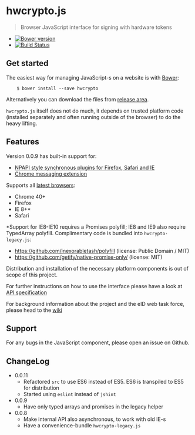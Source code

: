 # hwcrypto.js
> Browser JavaScript interface for signing with hardware tokens

* [![Bower version](https://badge.fury.io/bo/hwcrypto.svg)](http://bower.io/search/?q=hwcrypto)
* [![Build Status](https://travis-ci.org/hwcrypto/hwcrypto.js.svg?branch=master)](https://travis-ci.org/hwcrypto/hwcrypto.js)


## Get started

The easiest way for managing JavaScript-s on a website is with [Bower](http://bower.io/):

        $ bower install --save hwcrypto

Alternatively you can download the files from [release area](https://github.com/hwcrypto/hwcrypto.js/releases).

`hwcrypto.js` itself does not do much, it depends on trusted platform code (installed separately and often running outside of the browser) to do the heavy lifting. 

## Features

Version 0.0.9 has built-in support for:
- [NPAPI style synchronous plugins for Firefox, Safari and IE](https://github.com/hwcrypto/browser-token-signing)
- [Chrome messaging extension](https://github.com/hwcrypto/chrome-token-signing)

Supports all [latest browsers](http://browsehappy.com/):
- Chrome 40+
- Firefox
- IE 8+*
- Safari

*Support for IE8-IE10 requires a Promises polyfill; IE8 and IE9 also require TypedArray polyfill. Complimentary code is bundled into `hwcrypto-legacy.js`:
  - https://github.com/inexorabletash/polyfill (license: Public Domain / MIT)
  - https://github.com/getify/native-promise-only/ (license: MIT)

Distribution and installation of the necessary platform components is out of scope of this project.

For further instructions on how to use the interface please have a look at [API specification](https://github.com/hwcrypto/hwcrypto.js/wiki/ModernAPI)

For background information about the project and the eID web task force, please head to the [wiki](https://github.com/hwcrypto/hwcrypto.js/wiki#eid-web-tf)

## Support

For any bugs in the JavaScript component, please open an issue on Github.

## ChangeLog
- 0.0.11
  - Refactored `src` to use ES6 instead of ES5. ES6 is transpiled to ES5 for distribution
  - Started using `eslint` instead of `jshint`
- 0.0.9
  - Have only typed arrays and promises in the legacy helper
- 0.0.8
  - Make internal API also asynchronous, to work with old IE-s
  - Have a convenience-bundle `hwcrypto-legacy.js`
